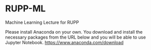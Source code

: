 # RUPP-ML
Machine Learning Lecture for RUPP

Please install Anaconda on your own.
You download and install the necessary packages from the URL below and you will be able to use Jupyter Notebook.
https://www.anaconda.com/download
